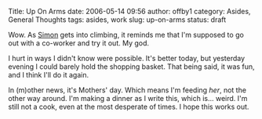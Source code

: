 Title: Up On Arms
date: 2006-05-14 09:56
author: offby1
category: Asides, General Thoughts
tags: asides, work
slug: up-on-arms
status: draft

Wow. As [Simon](http://vernondalhart.livejournal.com/) gets into climbing, it reminds me that I'm supposed to go out with a co-worker and try it out. My god.

I hurt in ways I didn't know were possible. It's better today, but yesterday evening I could barely hold the shopping basket. That being said, it was fun, and I think I'll do it again.

In (m)other news, it's Mothers' day. Which means I'm feeding *her*, not the other way around. I'm making a dinner as I write this, which is\... weird. I'm still not a cook, even at the most desperate of times. I hope this works out.
